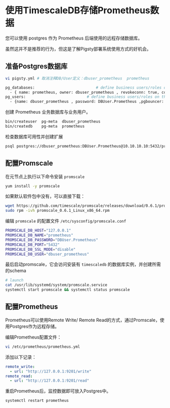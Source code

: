 # 使用TimescaleDB存储Prometheus数据

您可以使用 postgres 作为 Prometheus 后端使用的远程存储数据库。

虽然这并不是推荐的行为，但这是了解Pigsty部署系统使用方式的好机会。


## 准备Postgres数据库

```bash
vi pigsty.yml # 取消注释DB/User定义：dbuser_prometheus  prometheus

pg_databases:                           # define business users/roles on this cluster, array of user definition
  - { name: prometheus, owner: dbuser_prometheus , revokeconn: true, comment: prometheus primary database }
pg_users:                           # define business users/roles on this cluster, array of user definition
  - {name: dbuser_prometheus , password: DBUser.Prometheus ,pgbouncer: true , createrole: true,  roles: [dbrole_admin], comment: admin user for prometheus database }
```

创建 Prometheus 业务数据库与业务用户。

```bash
bin/createuser  pg-meta  dbuser_prometheus
bin/createdb    pg-meta  prometheus
```

检查数据库可用性并创建扩展

```bash
psql postgres://dbuser_prometheus:DBUser.Prometheus@10.10.10.10:5432/prometheus -c 'CREATE EXTENSION timescaledb;'
```



## 配置Promscale

在元节点上执行以下命令安装 `promscale`

```bash
yum install -y promscale 
```

如果默认软件包中没有，可以直接下载：

```bash
wget https://github.com/timescale/promscale/releases/download/0.6.1/promscale_0.6.1_Linux_x86_64.rpm
sudo rpm -ivh promscale_0.6.1_Linux_x86_64.rpm
```

编辑 `promscale` 的配置文件 `/etc/sysconfig/promscale.conf`

```bash
PROMSCALE_DB_HOST="127.0.0.1"
PROMSCALE_DB_NAME="prometheus"
PROMSCALE_DB_PASSWORD="DBUser.Prometheus"
PROMSCALE_DB_PORT="5432"
PROMSCALE_DB_SSL_MODE="disable"
PROMSCALE_DB_USER="dbuser_prometheus"
```

最后启动promscale，它会访问安装有 `timescaledb` 的数据库实例，并创建所需的schema

```bash
# launch 
cat /usr/lib/systemd/system/promscale.service
systemctl start promscale && systemctl status promscale
```


## 配置Prometheus

Prometheus可以使用Remote Write/ Remote Read的方式，通过Promscale，使用Postgres作为远程存储。

编辑Prometheus配置文件：

```bash
vi /etc/prometheus/prometheus.yml
```

添加以下记录：

```yaml
remote_write:
  - url: "http://127.0.0.1:9201/write"
remote_read:
  - url: "http://127.0.0.1:9201/read"
```

重启Prometheus后，监控数据即可放入Postgres中。

```bash
systemctl restart prometheus
```